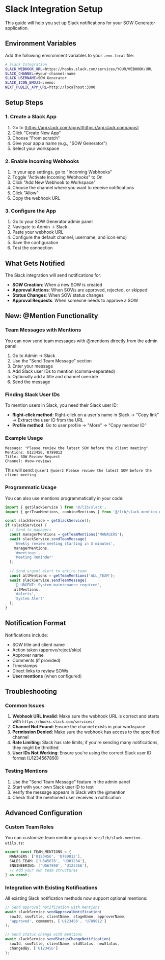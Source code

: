 # Slack Integration Setup

This guide will help you set up Slack notifications for your SOW Generator application.

## Environment Variables

Add the following environment variables to your `.env.local` file:

```bash
# Slack Integration
SLACK_WEBHOOK_URL=https://hooks.slack.com/services/YOUR/WEBHOOK/URL
SLACK_CHANNEL=#your-channel-name
SLACK_USERNAME=SOW Generator
SLACK_ICON_EMOJI=:memo:
NEXT_PUBLIC_APP_URL=http://localhost:3000
```

## Setup Steps

### 1. Create a Slack App

1. Go to [https://api.slack.com/apps](https://api.slack.com/apps)
2. Click "Create New App"
3. Choose "From scratch"
4. Give your app a name (e.g., "SOW Generator")
5. Select your workspace

### 2. Enable Incoming Webhooks

1. In your app settings, go to "Incoming Webhooks"
2. Toggle "Activate Incoming Webhooks" to On
3. Click "Add New Webhook to Workspace"
4. Choose the channel where you want to receive notifications
5. Click "Allow"
6. Copy the webhook URL

### 3. Configure the App

1. Go to your SOW Generator admin panel
2. Navigate to Admin → Slack
3. Paste your webhook URL
4. Configure the default channel, username, and icon emoji
5. Save the configuration
6. Test the connection

## What Gets Notified

The Slack integration will send notifications for:

- **SOW Creation**: When a new SOW is created
- **Approval Actions**: When SOWs are approved, rejected, or skipped
- **Status Changes**: When SOW status changes
- **Approval Requests**: When someone needs to approve a SOW

## New: @Mention Functionality

### Team Messages with Mentions

You can now send team messages with @mentions directly from the admin panel:

1. Go to Admin → Slack
2. Use the "Send Team Message" section
3. Enter your message
4. Add Slack user IDs to mention (comma-separated)
5. Optionally add a title and channel override
6. Send the message

### Finding Slack User IDs

To mention users in Slack, you need their Slack user ID:

- **Right-click method**: Right-click on a user's name in Slack → "Copy link" → Extract the user ID from the URL
- **Profile method**: Go to user profile → "More" → "Copy member ID"

### Example Usage

```
Message: "Please review the latest SOW before the client meeting"
Mentions: U123456, U789012
Title: SOW Review Request
Channel: #sow-reviews
```

This will send: `@user1 @user2 Please review the latest SOW before the client meeting`

### Programmatic Usage

You can also use mentions programmatically in your code:

```typescript
import { getSlackService } from '@/lib/slack';
import { getTeamMentions, combineMentions } from '@/lib/slack-mention-utils';

const slackService = getSlackService();
if (slackService) {
  // Send to managers
  const managerMentions = getTeamMentions('MANAGERS');
  await slackService.sendTeamMessage(
    'Weekly review meeting starting in 5 minutes',
    managerMentions,
    '#meetings',
    'Meeting Reminder'
  );
  
  // Send urgent alert to entire team
  const allMentions = getTeamMentions('ALL_TEAM');
  await slackService.sendTeamMessage(
    '🚨 URGENT: System maintenance required',
    allMentions,
    '#alerts',
    'System Alert'
  );
}
```

## Notification Format

Notifications include:
- SOW title and client name
- Action taken (approve/reject/skip)
- Approver name
- Comments (if provided)
- Timestamps
- Direct links to review SOWs
- **User mentions** (when configured)

## Troubleshooting

### Common Issues

1. **Webhook URL Invalid**: Make sure the webhook URL is correct and starts with `https://hooks.slack.com/services/`
2. **Channel Not Found**: Ensure the channel exists in your workspace
3. **Permission Denied**: Make sure the webhook has access to the specified channel
4. **Rate Limiting**: Slack has rate limits; if you're sending many notifications, they might be throttled
5. **User IDs Not Working**: Ensure you're using the correct Slack user ID format (U1234567890)

### Testing Mentions

1. Use the "Send Team Message" feature in the admin panel
2. Start with your own Slack user ID to test
3. Verify the message appears in Slack with the @mention
4. Check that the mentioned user receives a notification

## Advanced Configuration

### Custom Team Roles

You can customize team mention groups in `src/lib/slack-mention-utils.ts`:

```typescript
export const TEAM_MENTIONS = {
  MANAGERS: ['U123456', 'U789012'],
  SALES_TEAM: ['U345678', 'U901234'],
  ENGINEERING: ['U567890', 'U123456'],
  // Add your own team structures
} as const;
```

### Integration with Existing Notifications

All existing Slack notification methods now support optional mentions:

```typescript
// Send approval notification with mentions
await slackService.sendApprovalNotification(
  sowId, sowTitle, clientName, stageName, approverName, 
  'approved', comments, ['U123456', 'U789012']
);

// Send status change with mentions
await slackService.sendStatusChangeNotification(
  sowId, sowTitle, clientName, oldStatus, newStatus, 
  changedBy, ['U123456']
);
```
